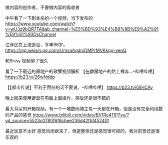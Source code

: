 
做内容的创作者，不要做内容的吸收者


中午看了一下剧本杀的一个视频，当下发布的
https://www.youtube.com/watch?v=wU3z9bQR7TA&ab_channel=%E5%BD%93%E4%B8%8B%E9%A2%91%E9%81%93DxChannel

江泽民在上海逝世，享年96岁。
https://mp.weixin.qq.com/s/mvaAqdmDMPrMVKkpg-venQ


和Sissy 视频聊了很久


看了一下最近的房地产的政策视频解析
【在救房地产的路上裸奔…-哔哩哔哩】 https://b23.tv/26wNddp

【【都市传说】不利于团结的话不要说、-哔哩哔哩】 https://b23.tv/6lIHCAy

晚上回来使用键盘在电脑上面操作，感受还是很不错的

看大耳朵的开箱视频。有一个一堆数码博主每一天都在开箱，但是没有完全利用数码产品的感觉
https://www.bilibili.com/video/BV1Re411P7ye/?vd_source=5523c0780f6f8cbee236d42fbf45240f


最近民意不太好
感觉风雨欲来了，但是整体还是感觉很可控的，我对前景还是很乐观的



















